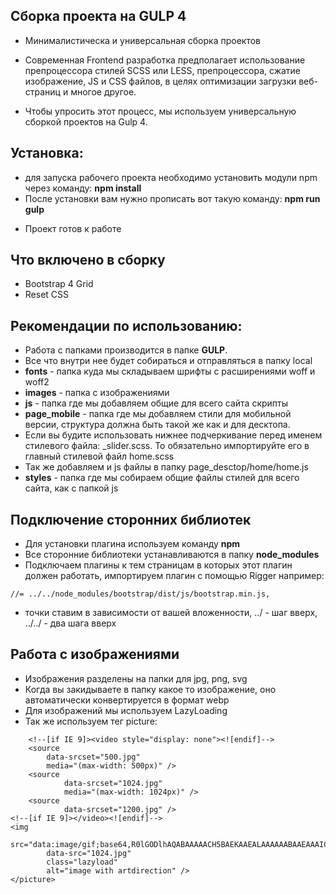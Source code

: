 ## Сборка проекта на GULP 4

* Минималистическа и универсальная сборка проектов

* Современная Frontend разработка предполагает использование препроцессора стилей SCSS или LESS, препроцессора, сжатие изображение, JS и CSS файлов, в целях оптимизации загрузки веб-страниц и многое другое.

* Чтобы упросить этот процесс, мы используем универсальную сборкой проектов на Gulp 4.


## Установка:
<ul>
    <li>для запуска рабочего проекта необходимо установить модули npm через команду: <b>npm install</b></li>
    <li>После установки вам нужно прописать вот такую команду: <b>npm run gulp</b></li>
</ul>

* Проект готов к работе

## Что включено в сборку
* Bootstrap 4 Grid
* Reset CSS

## Рекомендации по использованию:

* Работа с папками производится в папке <b>GULP</b>.
* Все что внутри нее будет собираться и отправляться в папку local
* <b>fonts</b> - папка куда мы складываем шрифты с расширениями woff и woff2
* <b>images</b> - папка с изображениями
* <b>js</b> - папка где мы добавляем общие для всего сайта скрипты
* <b>page_mobile</b> - папка где мы добавляем стили для мобильной версии, структура должна быть такой же как и для десктопа.
* Если вы будите использовать нижнее подчеркивание перед именем стилевого файла: _slider.scss. То обязательно импортируйте его в главный стилевой файл home.scss
* Так же добавляем и js файлы в папку page_desctop/home/home.js
* <b>styles</b> - папка где мы собираем общие файлы стилей для всего сайта, как с папкой js

## Подключение сторонних библиотек

* Для установки плагина используем команду <b>npm</b>
* Все сторонние библиотеки устанавливаются в папку <b>node_modules</b>
* Подключаем плагины к тем страницам в которых этот плагин должен работать, импортируем плагин с помощью Rigger например: 
```
//= ../../node_modules/bootstrap/dist/js/bootstrap.min.js,
```
* точки ставим в зависимости от вашей вложенности, ../ - шаг вверх, ../../ - два шага вверх

## Работа с изображениями

* Изображения разделены на папки для jpg, png, svg
* Когда вы закидываете в папку какое то изображение, оно автоматически конвертируется в формат webp
* Для изображений мы используем LazyLoading
* Так же используем тег picture:
```
	<!--[if IE 9]><video style="display: none"><![endif]-->
	<source
		data-srcset="500.jpg"
		media="(max-width: 500px)" />
	<source
			data-srcset="1024.jpg"
			media="(max-width: 1024px)" />
	<source
			data-srcset="1200.jpg" />
<!--[if IE 9]></video><![endif]-->
<img
		src="data:image/gif;base64,R0lGODlhAQABAAAAACH5BAEKAAEALAAAAAABAAEAAAICTAEAOw=="
		data-src="1024.jpg"
		class="lazyload"
		alt="image with artdirection" />
</picture>

```